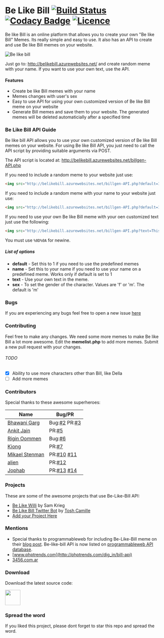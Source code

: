 # Be Like Bill [![Build Status](https://travis-ci.org/gautamkrishnar/Be-Like-Bill.svg?branch=master)](https://travis-ci.org/gautamkrishnar/Be-Like-Bill) [![Codacy Badge](https://api.codacy.com/project/badge/Grade/0f903bf8e0814d98a38bd0223b786ea1)](https://www.codacy.com/app/rgautamkrishna/Be-Like-Bill?utm_source=github.com&amp;utm_medium=referral&amp;utm_content=gautamkrishnar/Be-Like-Bill&amp;utm_campaign=Badge_Grade) [![Licence](https://img.shields.io/:license-gpl3-blue.svg?style=flat)](https://github.com/gautamkrishnar/Be-Like-Bill/blob/master/LICENSE) 
Be like Bill is an online platform that allows you to create your own "Be like Bill" Memes. Its really simple and easy to use. It also has an API to create and use Be like Bill memes on your website.

![Be like bill](http://i.imgur.com/1cXQOFT.jpg)

Just go to: http://belikebill.azurewebsites.net/ and create random meme with your name. If you want to use your own text, use the API.

#### Features
* Create be like Bill memes with your name
* Memes changes with user's sex
* Easy to use API for using your own customized version of Be like Bill meme on your website
* Generate Bill memes and save them to your website. The generated memes will be deleted automaticially after a specified time

### Be Like Bill API Guide
Be like bill API allows you to use your own customized version of Be like Bill memes on your website. For using Be like Bill API, you just need to call the API script by providing suitable arguments via POST. 

The API script is located at:  http://belikebill.azurewebsites.net/billgen-API.php

If you need to include a random meme to your website just use:

```html
<img src="http://belikebill.azurewebsites.net/billgen-API.php?default=1" />
```

If you need to include a random meme with your name to your website just use:


```html
<img src="http://belikebill.azurewebsites.net/billgen-API.php?default=1&name=yourname&sex=f" /> 
```

If you need to use your own Be like Bill meme with your oen customized text just use the following:

```html
<img src="http://belikebill.azurewebsites.net/billgen-API.php?text=This is Bill%0D%0ABe Like Bill" />

```

You must use `%0D%0A` for newine.


##### List of options
* **default** - Set this to 1 if you need to use the predefined memes
* **name**    - Set this to your name if you need to use your name on a predefined meme. Works only if default is set to 1 
* **text**    - Use your own text in the meme.
* **sex**     - To set the gender of the character. Values are 'f' or 'm'. The default is 'm'

### Bugs
If you are experiencing any bugs feel free to open  a new issue [here](https://github.com/gautamkrishnar/Be-Like-Bill/issues/new) 

### Contributing
Feel free to make any changes. We need some more memes to make Be like Bill a lot more awesome. Edit the **memelist.php** to add more memes. Submit a new pull request with your changes.

###### TODO
- [x] Ability to use more characters other than Bill, like Della
- [ ] Add more memes

### Contributors
Special thanks to these awesome superheroes:

| Name | Bug/PR |
|--------|--------|
| [Bhawani Garg](https://github.com/BhawaniGarg) | Bug:[#2](https://github.com/gautamkrishnar/Be-Like-Bill/issues/2) PR:[#3](https://github.com/gautamkrishnar/Be-Like-Bill/pull/3) |
| [Ankit Jain](https://github.com/ankitjain28may) | PR:[#5](https://github.com/gautamkrishnar/Be-Like-Bill/pull/5) |
| [Rigin Oommen](https://github.com/riginoommen) | Bug:[#6](https://github.com/gautamkrishnar/Be-Like-Bill/issues/6) |
| [Kiong](https://github.com/tlkiong) | PR:[#7](https://github.com/gautamkrishnar/Be-Like-Bill/pull/7) |
| [Mikael Stenman](https://github.com/m1ksu) | PR:[#10](https://github.com/gautamkrishnar/Be-Like-Bill/pull/10) [#11](https://github.com/gautamkrishnar/Be-Like-Bill/pull/11) |
| [alien](https://github.com/sadboyzvone) | PR:[#12](https://github.com/gautamkrishnar/Be-Like-Bill/pull/12) |
| [Jophab](https://github.com/jophab) | PR:[#13](https://github.com/gautamkrishnar/Be-Like-Bill/pull/13) [#14](https://github.com/gautamkrishnar/Be-Like-Bill/pull/14) |

### Projects
These are some of the awesome projects that use Be-Like-Bill API:
* [Be Like Willi](http://samkrieg.ch/willi/) by Sam Krieg
* [Be Like Bill Twitter Bot](https://github.com/CamTosh/Be-like-bill-bot) by [Tosh Camille](https://github.com/CamTosh)
* [Add your Project Here](mailto:r.gautamkrishna@gmail.com)

### Mentions
* Special thanks to programmableweb for including Be-Like-Bill meme on their [blog post](http://www.programmableweb.com/news/daily-api-roundup-google-consumer-surveys-be-bill-vendasta-mediamath-reckon-one/brief/2016/04/27). Be-like-bill API is now listed on [programmableweb API database](http://www.programmableweb.com/api/be-bill).
* [www.phptrends.com](http://phptrends.com/dig_in/bill-api)
* [3456.com.ar](https://3456.com.ar//Be_Like_Bill_%28se_como_Bill%29.html)

### Download
Download the latest source code:

 <a href="https://github.com/gautamkrishnar/Be-Like-Bill/releases/latest">
 <img src="http://scubarkada.com/tpl/design1/download-button-blue-300x133.png" height="50px" width="inherit" /></a>

### Spread the word
If you liked this project, please dont forget to star this repo and spread the word.
